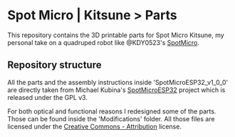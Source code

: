 # Spot Micro | Kitsune > Parts

This repository contains the 3D printable parts for Spot Micro Kitsune, my personal take on a quadruped robot like @KDY0523's [SpotMicro](https://www.thingiverse.com/thing:3445283).

## Repository structure

All the parts and the assembly instructions inside 'SpotMicroESP32_v1_0_0' are directly taken from Michael Kubina's [SpotMicroESP32](https://github.com/michaelkubina/SpotMicroESP32) project which is released under the GPL v3.

For both optical and functional reasons I redesigned some of the parts. Those can be found inside the 'Modifications' folder. All those files are licensed under the [Creative Commons - Attribution](https://creativecommons.org/licenses/by/4.0/) license.

